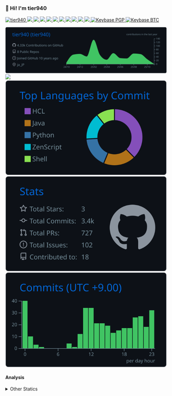 ### 👋 Hi! I'm tier940

<p align="left"> 
  <a href="https://github.com/tier940/tier940/">
    <img src="https://komarev.com/ghpvc/?username=tier940" alt="tier940" />
  </a>
  <a href="http://twitter.com/tier940">
    <img height="20" src="https://img.shields.io/twitter/follow/tier940?label=Twitter&logo=twitter&style=flat" />
  </a>
  <a href="https://github.com/tier940">
    <img height="20" src="https://img.shields.io/github/followers/tier940?label=follow&logo=github&style=flat" />
  </a>
  <a href="https://www.reddit.com/user/tier940">
    <img height="20" src="https://img.shields.io/reddit/user-karma/combined/tier940?label=Reddit&logo=reddit&style=flat" />
  </a>
  <a href="https://stackoverflow.com/users/17317833/tier940">
    <img height="20" src="https://img.shields.io/stackexchange/stackoverflow/r/17317833?label=StackOverflow&logo=stack-overflow&style=flat" />
  </a>
  <a href="https://zenn.dev/tier940">
    <img height="20" src="https://zenn.badge.nikaera.com/s/tier940/likes" />
  </a>
  <a href="https://zenn.dev/tier940">
    <img height="20" src="https://zenn.badge.nikaera.com/s/tier940/followers" />
  </a>
  <a href="https://zenn.dev/tier940">
    <img height="20" src="https://zenn.badge.nikaera.com/s/tier940/articles" />
  </a>
  <a href="http://qiita.com/tier940">
    <img height="20" src="https://qiita-badge.apiapi.app/s/tier940/posts.svg" />
  </a>
  <a href="http://qiita.com/tier940">
    <img height="20" src="https://qiita-badge.apiapi.app/s/tier940/contributions.svg" />
  </a>
  <a href="https://github.com/tier940/tier940/">
    <img height="20" src="https://github.com/tier940/tier940/actions/workflows/main.yml/badge.svg" />
  </a>
  <a href="https://keybase.io/tier940">
    <img alt="Keybase PGP" src="https://img.shields.io/keybase/pgp/tier940">
  </a>
  <a href="https://keybase.io/tier940">
    <img alt="Keybase BTC" src="https://img.shields.io/keybase/btc/tier940">
  </a>
</p>

[![](https://raw.githubusercontent.com/tier940/tier940/main/profile-summary-card-output/github_dark/0-profile-details.svg)](https://github.com/vn7n24fzkq/github-profile-summary-cards)
[![](https://raw.githubusercontent.com/tier940/tier940/main/profile-summary-card-output/github_dark/1-repos-per-language.svg)](https://github.com/vn7n24fzkq/github-profile-summary-cards) [![](https://raw.githubusercontent.com/tier940/tier940/main/profile-summary-card-output/github_dark/2-most-commit-language.svg)](https://github.com/vn7n24fzkq/github-profile-summary-cards)
[![](https://raw.githubusercontent.com/tier940/tier940/main/profile-summary-card-output/github_dark/3-stats.svg)](https://github.com/vn7n24fzkq/github-profile-summary-cards) [![](https://raw.githubusercontent.com/tier940/tier940/main/profile-summary-card-output/github_dark/4-productive-time.svg)](https://github.com/vn7n24fzkq/github-profile-summary-cards)


#### Analysis
<!-- <img height="150" src="https://github.com/tier940/tier940/blob/master/images/stat.svg" alt="Alternative Text"/> -->

<details>
  <summary>Other Statics</summary>
  <!--START_SECTION:waka-->
![Code Time](http://img.shields.io/badge/Code%20Time-2%2C822%20hrs%2012%20mins-blue)

**🐱 My GitHub Data** 

> 📦 17.9 kB Used in GitHub's Storage 
 > 
> 💼 Opted to Hire
 > 
> 📜 10 Public Repositories 
 > 
> 🔑 1 Private Repositories 
 > 
**I'm an Early 🐤** 

```text
🌞 Morning                1191 commits        ████░░░░░░░░░░░░░░░░░░░░░   14.95 % 
🌆 Daytime                2987 commits        █████████░░░░░░░░░░░░░░░░   37.51 % 
🌃 Evening                2973 commits        █████████░░░░░░░░░░░░░░░░   37.33 % 
🌙 Night                  813 commits         ███░░░░░░░░░░░░░░░░░░░░░░   10.21 % 
```
📅 **I'm Most Productive on Saturday** 

```text
Monday                   864 commits         ███░░░░░░░░░░░░░░░░░░░░░░   10.85 % 
Tuesday                  1419 commits        ████░░░░░░░░░░░░░░░░░░░░░   17.82 % 
Wednesday                885 commits         ███░░░░░░░░░░░░░░░░░░░░░░   11.11 % 
Thursday                 975 commits         ███░░░░░░░░░░░░░░░░░░░░░░   12.24 % 
Friday                   993 commits         ███░░░░░░░░░░░░░░░░░░░░░░   12.47 % 
Saturday                 1637 commits        █████░░░░░░░░░░░░░░░░░░░░   20.55 % 
Sunday                   1191 commits        ████░░░░░░░░░░░░░░░░░░░░░   14.95 % 
```


📊 **This Week I Spent My Time On** 

```text
🕑︎ Time Zone: Asia/Tokyo

💬 Programming Languages: 
Java                     12 hrs 53 mins      ████████████████░░░░░░░░░   64.91 % 
Diff                     58 mins             █░░░░░░░░░░░░░░░░░░░░░░░░   04.93 % 
Assembly                 58 mins             █░░░░░░░░░░░░░░░░░░░░░░░░   04.88 % 
INI                      52 mins             █░░░░░░░░░░░░░░░░░░░░░░░░   04.43 % 
Bash                     47 mins             █░░░░░░░░░░░░░░░░░░░░░░░░   04.02 % 

🔥 Editors: 
IntelliJ                 14 hrs 12 mins      ██████████████████░░░░░░░   71.59 % 
VS Code                  5 hrs 38 mins       ███████░░░░░░░░░░░░░░░░░░   28.41 % 

💻 Operating System: 
Windows                  19 hrs 50 mins      █████████████████████████   100.00 % 
```

**I Mostly Code in Java** 

```text
Java                     11 repos            ███████████░░░░░░░░░░░░░░   42.31 % 
ZenScript                3 repos             ███░░░░░░░░░░░░░░░░░░░░░░   11.54 % 
HCL                      2 repos             ██░░░░░░░░░░░░░░░░░░░░░░░   07.69 % 
HTML                     2 repos             ██░░░░░░░░░░░░░░░░░░░░░░░   07.69 % 
Dockerfile               1 repo              █░░░░░░░░░░░░░░░░░░░░░░░░   03.85 % 
```



**Timeline**

![Lines of Code chart](https://raw.githubusercontent.com/tier940/tier940/main/assets/bar_graph.png)


 Last Updated on 22/10/2023 00:35:48 UTC
<!--END_SECTION:waka-->
</details>
